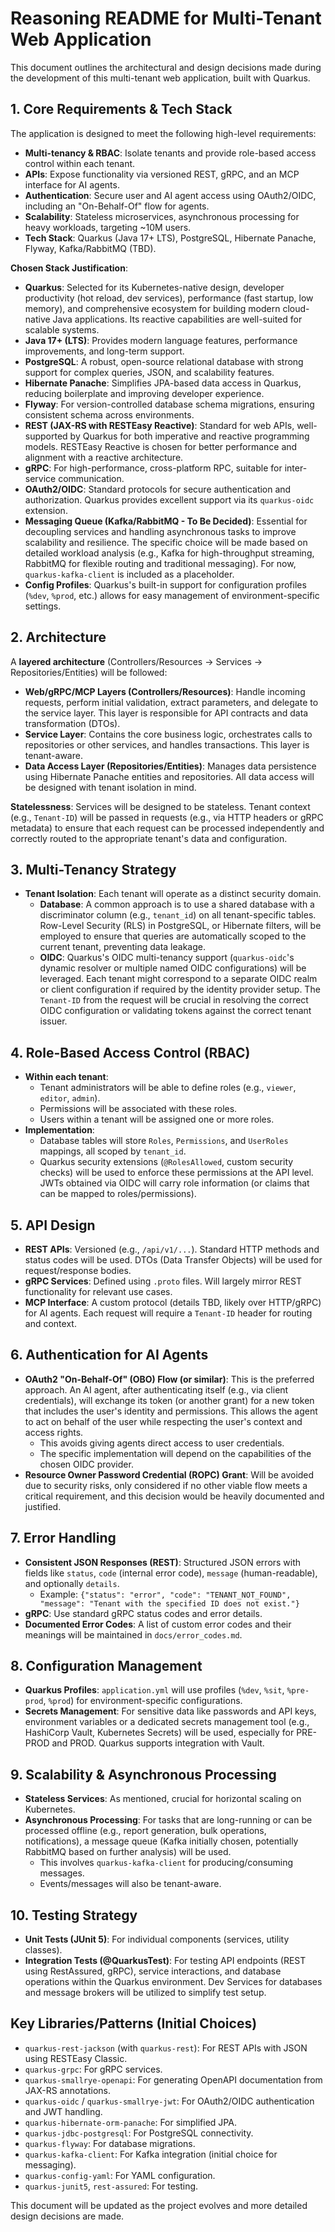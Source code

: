 # Reasoning README for Multi-Tenant Web Application

This document outlines the architectural and design decisions made during the development of this multi-tenant web application, built with Quarkus.

## 1. Core Requirements & Tech Stack

The application is designed to meet the following high-level requirements:
- **Multi-tenancy & RBAC**: Isolate tenants and provide role-based access control within each tenant.
- **APIs**: Expose functionality via versioned REST, gRPC, and an MCP interface for AI agents.
- **Authentication**: Secure user and AI agent access using OAuth2/OIDC, including an "On-Behalf-Of" flow for agents.
- **Scalability**: Stateless microservices, asynchronous processing for heavy workloads, targeting ~10M users.
- **Tech Stack**: Quarkus (Java 17+ LTS), PostgreSQL, Hibernate Panache, Flyway, Kafka/RabbitMQ (TBD).

**Chosen Stack Justification**:
- **Quarkus**: Selected for its Kubernetes-native design, developer productivity (hot reload, dev services), performance (fast startup, low memory), and comprehensive ecosystem for building modern cloud-native Java applications. Its reactive capabilities are well-suited for scalable systems.
- **Java 17+ (LTS)**: Provides modern language features, performance improvements, and long-term support.
- **PostgreSQL**: A robust, open-source relational database with strong support for complex queries, JSON, and scalability features.
- **Hibernate Panache**: Simplifies JPA-based data access in Quarkus, reducing boilerplate and improving developer experience.
- **Flyway**: For version-controlled database schema migrations, ensuring consistent schema across environments.
- **REST (JAX-RS with RESTEasy Reactive)**: Standard for web APIs, well-supported by Quarkus for both imperative and reactive programming models. RESTEasy Reactive is chosen for better performance and alignment with a reactive architecture.
- **gRPC**: For high-performance, cross-platform RPC, suitable for inter-service communication.
- **OAuth2/OIDC**: Standard protocols for secure authentication and authorization. Quarkus provides excellent support via its `quarkus-oidc` extension.
- **Messaging Queue (Kafka/RabbitMQ - To Be Decided)**: Essential for decoupling services and handling asynchronous tasks to improve scalability and resilience. The specific choice will be made based on detailed workload analysis (e.g., Kafka for high-throughput streaming, RabbitMQ for flexible routing and traditional messaging). For now, `quarkus-kafka-client` is included as a placeholder.
- **Config Profiles**: Quarkus's built-in support for configuration profiles (`%dev`, `%prod`, etc.) allows for easy management of environment-specific settings.

## 2. Architecture

A **layered architecture** (Controllers/Resources -> Services -> Repositories/Entities) will be followed:
- **Web/gRPC/MCP Layers (Controllers/Resources)**: Handle incoming requests, perform initial validation, extract parameters, and delegate to the service layer. This layer is responsible for API contracts and data transformation (DTOs).
- **Service Layer**: Contains the core business logic, orchestrates calls to repositories or other services, and handles transactions. This layer is tenant-aware.
- **Data Access Layer (Repositories/Entities)**: Manages data persistence using Hibernate Panache entities and repositories. All data access will be designed with tenant isolation in mind.

**Statelessness**: Services will be designed to be stateless. Tenant context (e.g., `Tenant-ID`) will be passed in requests (e.g., via HTTP headers or gRPC metadata) to ensure that each request can be processed independently and correctly routed to the appropriate tenant's data and configuration.

## 3. Multi-Tenancy Strategy

- **Tenant Isolation**: Each tenant will operate as a distinct security domain.
    - **Database**: A common approach is to use a shared database with a discriminator column (e.g., `tenant_id`) on all tenant-specific tables. Row-Level Security (RLS) in PostgreSQL, or Hibernate filters, will be employed to ensure that queries are automatically scoped to the current tenant, preventing data leakage.
    - **OIDC**: Quarkus's OIDC multi-tenancy support (`quarkus-oidc`'s dynamic resolver or multiple named OIDC configurations) will be leveraged. Each tenant might correspond to a separate OIDC realm or client configuration if required by the identity provider setup. The `Tenant-ID` from the request will be crucial in resolving the correct OIDC configuration or validating tokens against the correct tenant issuer.

## 4. Role-Based Access Control (RBAC)

- **Within each tenant**:
    - Tenant administrators will be able to define roles (e.g., `viewer`, `editor`, `admin`).
    - Permissions will be associated with these roles.
    - Users within a tenant will be assigned one or more roles.
- **Implementation**:
    - Database tables will store `Roles`, `Permissions`, and `UserRoles` mappings, all scoped by `tenant_id`.
    - Quarkus security extensions (`@RolesAllowed`, custom security checks) will be used to enforce these permissions at the API level. JWTs obtained via OIDC will carry role information (or claims that can be mapped to roles/permissions).

## 5. API Design

- **REST APIs**: Versioned (e.g., `/api/v1/...`). Standard HTTP methods and status codes will be used. DTOs (Data Transfer Objects) will be used for request/response bodies.
- **gRPC Services**: Defined using `.proto` files. Will largely mirror REST functionality for relevant use cases.
- **MCP Interface**: A custom protocol (details TBD, likely over HTTP/gRPC) for AI agents. Each request will require a `Tenant-ID` header for routing and context.

## 6. Authentication for AI Agents

- **OAuth2 "On-Behalf-Of" (OBO) Flow (or similar)**: This is the preferred approach. An AI agent, after authenticating itself (e.g., via client credentials), will exchange its token (or another grant) for a new token that includes the user's identity and permissions. This allows the agent to act on behalf of the user while respecting the user's context and access rights.
    - This avoids giving agents direct access to user credentials.
    - The specific implementation will depend on the capabilities of the chosen OIDC provider.
- **Resource Owner Password Credential (ROPC) Grant**: Will be avoided due to security risks, only considered if no other viable flow meets a critical requirement, and this decision would be heavily documented and justified.

## 7. Error Handling

- **Consistent JSON Responses (REST)**: Structured JSON errors with fields like `status`, `code` (internal error code), `message` (human-readable), and optionally `details`.
    - Example: `{"status": "error", "code": "TENANT_NOT_FOUND", "message": "Tenant with the specified ID does not exist."}`
- **gRPC**: Use standard gRPC status codes and error details.
- **Documented Error Codes**: A list of custom error codes and their meanings will be maintained in `docs/error_codes.md`.

## 8. Configuration Management

- **Quarkus Profiles**: `application.yml` will use profiles (`%dev`, `%sit`, `%pre-prod`, `%prod`) for environment-specific configurations.
- **Secrets Management**: For sensitive data like passwords and API keys, environment variables or a dedicated secrets management tool (e.g., HashiCorp Vault, Kubernetes Secrets) will be used, especially for PRE-PROD and PROD. Quarkus supports integration with Vault.

## 9. Scalability & Asynchronous Processing

- **Stateless Services**: As mentioned, crucial for horizontal scaling on Kubernetes.
- **Asynchronous Processing**: For tasks that are long-running or can be processed offline (e.g., report generation, bulk operations, notifications), a message queue (Kafka initially chosen, potentially RabbitMQ based on further analysis) will be used.
    - This involves `quarkus-kafka-client` for producing/consuming messages.
    - Events/messages will also be tenant-aware.

## 10. Testing Strategy

- **Unit Tests (JUnit 5)**: For individual components (services, utility classes).
- **Integration Tests (@QuarkusTest)**: For testing API endpoints (REST using RestAssured, gRPC), service interactions, and database operations within the Quarkus environment. Dev Services for databases and message brokers will be utilized to simplify test setup.

## Key Libraries/Patterns (Initial Choices)
- `quarkus-rest-jackson` (with `quarkus-rest`): For REST APIs with JSON using RESTEasy Classic.
- `quarkus-grpc`: For gRPC services.
- `quarkus-smallrye-openapi`: For generating OpenAPI documentation from JAX-RS annotations.
- `quarkus-oidc` / `quarkus-smallrye-jwt`: For OAuth2/OIDC authentication and JWT handling.
- `quarkus-hibernate-orm-panache`: For simplified JPA.
- `quarkus-jdbc-postgresql`: For PostgreSQL connectivity.
- `quarkus-flyway`: For database migrations.
- `quarkus-kafka-client`: For Kafka integration (initial choice for messaging).
- `quarkus-config-yaml`: For YAML configuration.
- `quarkus-junit5`, `rest-assured`: For testing.

This document will be updated as the project evolves and more detailed design decisions are made.
